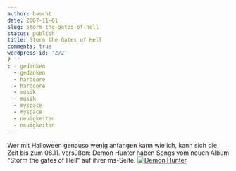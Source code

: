 ```yaml
---
author: bascht
date: 2007-11-01
slug: storm-the-gates-of-hell
status: publish
title: Storm the Gates of Hell
comments: true
wordpress_id: '272'
? ''
: - gedanken
  - gedanken
  - hardcore
  - hardcore
  - musik
  - musik
  - myspace
  - myspace
  - neuigkeiten
  - neuigkeiten
---
```


Wer mit Halloween genauso wenig anfangen kann wie ich, kann sich
die Zeit bis zum 06.11. versüßen: Demon Hunter haben Songs vom
neuen Album "Storm the gates of Hell" auf ihrer ms-Seite.
[![Demon Hunter](http://www.bascht.com/uploads/2007/11/dh_storm_468x60.gif)](http://myspace.com/demonhunter)


